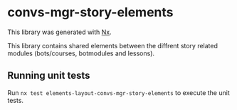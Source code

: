 # convs-mgr-story-elements

This library was generated with [Nx](https://nx.dev).

This library contains shared elements between the diffrent story related modules (bots/courses, botmodules and lessons).

## Running unit tests

Run `nx test elements-layout-convs-mgr-story-elements` to execute the unit tests.
